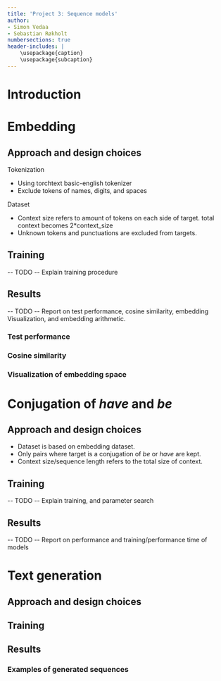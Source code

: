 ```yaml
---
title: 'Project 3: Sequence models'
author:
- Simon Vedaa
- Sebastian Røkholt
numbersections: true
header-includes: |
    \usepackage{caption}
    \usepackage{subcaption}
---
```


# Introduction

# Embedding

## Approach and design choices

Tokenization

- Using torchtext basic-english tokenizer
- Exclude tokens of names, digits, and spaces


Dataset

- Context size refers to amount of tokens on each side of target.
    total context becomes 2*context_size
- Unknown tokens and punctuations are excluded from targets.

## Training

-- TODO --
Explain training procedure

## Results 

-- TODO --
Report on test performance, cosine similarity, embedding Visualization, and embedding arithmetic.

### Test performance

### Cosine similarity

### Visualization of embedding space

# Conjugation of _have_ and _be_

## Approach and design choices

- Dataset is based on embedding dataset. 
- Only pairs where target is a conjugation of _be_ or _have_ are kept.
- Context size/sequence length refers to the total size of context.

## Training

-- TODO -- 
Explain training, and parameter search

## Results

-- TODO -- 
Report on performance and training/performance time of models

# Text generation

## Approach and design choices

## Training

## Results

### Examples of generated sequences

